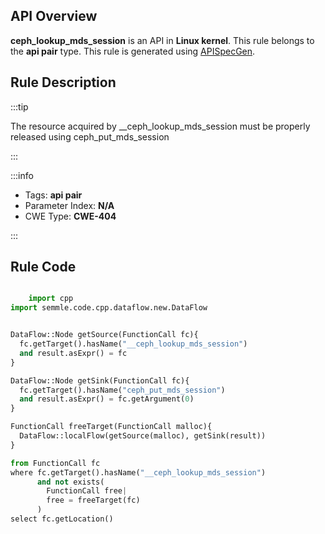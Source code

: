 ---
---


## API Overview
**ceph_lookup_mds_session** is an API in **Linux kernel**. This rule belongs to the **api pair** type. This rule is generated using [APISpecGen](../../tools/APISpecGen).
## Rule Description

:::tip

The resource acquired by __ceph_lookup_mds_session must be properly released using ceph_put_mds_session

:::

:::info

- Tags: **api pair**
- Parameter Index: **N/A**
- CWE Type: **CWE-404**

:::

## Rule Code
```python

    import cpp
import semmle.code.cpp.dataflow.new.DataFlow


DataFlow::Node getSource(FunctionCall fc){
  fc.getTarget().hasName("__ceph_lookup_mds_session")
  and result.asExpr() = fc
}

DataFlow::Node getSink(FunctionCall fc){
  fc.getTarget().hasName("ceph_put_mds_session")
  and result.asExpr() = fc.getArgument(0)
}

FunctionCall freeTarget(FunctionCall malloc){
  DataFlow::localFlow(getSource(malloc), getSink(result))
}

from FunctionCall fc
where fc.getTarget().hasName("__ceph_lookup_mds_session")
      and not exists(
        FunctionCall free| 
        free = freeTarget(fc)
      )
select fc.getLocation()

    
```
